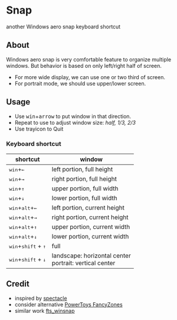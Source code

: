 # Snap

another Windows aero snap keyboard shortcut

## About

Windows aero snap is very comfortable feature to organize multiple windows.
But behavior is based on only left/right half of screen.

- For more wide display, we can use one or two third of screen.
- For portrait mode, we should use upper/lower screen.

## Usage

- Use <kbd>win</kbd>+<kbd>arrow</kbd> to put window in that direction.
- Repeat to use to adjust window size: *half, 1/3, 2/3*
- Use trayicon to Quit

### Keyboard shortcut

| shortcut                    | window                     |
|-----------------------------|----------------------------|
| <kbd>win</kbd>+<kbd>←</kbd> | left portion, full height  |
| <kbd>win</kbd>+<kbd>→</kbd> | right portion, full height |
| <kbd>win</kbd>+<kbd>↑</kbd> | upper portion, full width  |
| <kbd>win</kbd>+<kbd>↓</kbd> | lower portion, full width  |
| <kbd>win</kbd>+<kbd>alt</kbd>+<kbd>←</kbd> | left portion, current height  |
| <kbd>win</kbd>+<kbd>alt</kbd>+<kbd>→</kbd> | right portion, current height |
| <kbd>win</kbd>+<kbd>alt</kbd>+<kbd>↑</kbd> | upper portion, current width  |
| <kbd>win</kbd>+<kbd>alt</kbd>+<kbd>↓</kbd> | lower portion, current width  |
| <kbd>win</kbd>+<kbd>shift</kbd> + <kbd>↑</kbd> | full |
| <kbd>win</kbd>+<kbd>shift</kbd> + <kbd>↓</kbd> | landscape: horizontal center<br>portrait: vertical center |

## Credit

- inspired by [spectacle](https://github.com/eczarny/spectacle)
- consider alternative [PowerToys FancyZones](https://github.com/microsoft/PowerToys)
- similar work [fts_winsnap](https://github.com/forrestthewoods/fts_winsnap)
